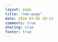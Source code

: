 ```yaml
---
layout: page
title: "new-page"
date: 2016-03-05 10:14
comments: true
sharing: true
footer: true
---
```

